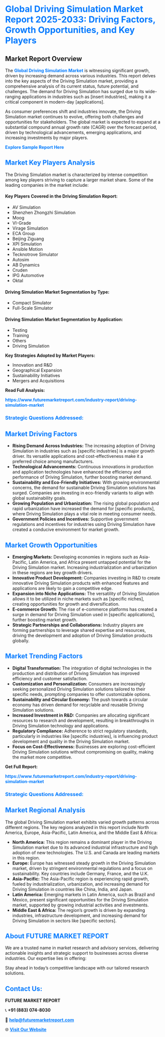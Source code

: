 <h1 style="color: #007BFF;">Global Driving Simulation Market Report 2025-2033: Driving Factors, Growth Opportunities, and Key Players</h1>

<section id="overview">
<h2>Market Report Overview</h2>
<p>The <a href="https://www.futuremarketreport.com/industry-report/driving-simulation-market" style="color: #007BFF; text-decoration: none;"><strong>Global Driving Simulation Market</strong></a> is witnessing significant growth, driven by increasing demand across various industries. This report delves into the key aspects of the Driving Simulation market, providing a comprehensive analysis of its current status, future potential, and challenges. The demand for Driving Simulation has surged due to its wide-ranging applications in industries such as [insert industries], making it a critical component in modern-day [applications].</p>
<p>As consumer preferences shift and industries innovate, the Driving Simulation market continues to evolve, offering both challenges and opportunities for stakeholders. The global market is expected to expand at a substantial compound annual growth rate (CAGR) over the forecast period, driven by technological advancements, emerging applications, and increasing investments by major players.</p>
</section>

<section id="overview">
<p><a href="https://www.futuremarketreport.com/request-sample/reportId=126121" style="color: #007BFF; text-decoration: none;"><strong>Explore Sample Report Here</strong></a></p>
</section>

<section id="key-players">
<h2 style="color: #007BFF;">Market Key Players Analysis</h2>
<p>The Driving Simulation market is characterized by intense competition among key players striving to capture a larger market share. Some of the leading companies in the market include:</p>
<h4>Key Players Covered in the Driving Simulation Report:</h4>
<ul><li>AV Simulation</li><li>Shenzhen Zhongzhi Simulation</li><li>Moog</li><li>VI-Grade</li><li>Virage Simulation</li><li>ECA Group</li><li>Beijing Ziguang</li><li>XPI Simulation</li><li>Ansible Motion</li><li>Tecknotrove Simulator</li><li>Autosim</li><li>AB Dynamics</li><li>Cruden</li><li>IPG Automotive</li><li>Oktal</li></ul>
<h4>Driving Simulation Market Segmentation by Type:</h4>
<ul><li>Compact Simulator</li><li>Full-Scale Simulator</li></ul>

<h4>Driving Simulation Market Segmentation by Application:</h4>
<ul><li>Testing</li><li>Training</li><li>Others</li><li>Driving Simulation</li></ul>
<p><strong>Key Strategies Adopted by Market Players:</strong></p>
<ul>
<li>Innovation and R&D</li>
<li>Geographical Expansion</li>
<li>Sustainability Initiatives</li>
<li>Mergers and Acquisitions</li>
</ul>
</section>

<section>
<p><strong>Read Full Analysis: </strong></p><a href="https://www.futuremarketreport.com/industry-report/driving-simulation-market" style="color: #007BFF; text-decoration: none;"><strong>https://www.futuremarketreport.com/industry-report/driving-simulation-market</strong></a>
<h3 style="color: #007BFF;">Strategic Questions Addressed:</h3>
</section>

<section id="driving-factors">
<h2 style="color: #007BFF;">Market Driving Factors</h2>
<ul>
<li><strong>Rising Demand Across Industries:</strong> The increasing adoption of Driving Simulation in industries such as [specific industries] is a major growth driver. Its versatile applications and cost-effectiveness make it a preferred choice among manufacturers.</li>
<li><strong>Technological Advancements:</strong> Continuous innovations in production and application technologies have enhanced the efficiency and performance of Driving Simulation, further boosting market demand.</li>
<li><strong>Sustainability and Eco-Friendly Initiatives:</strong> With growing environmental concerns, the demand for sustainable Driving Simulation solutions has surged. Companies are investing in eco-friendly variants to align with global sustainability goals.</li>
<li><strong>Growing Population and Urbanization:</strong> The rising global population and rapid urbanization have increased the demand for [specific products], where Driving Simulation plays a vital role in meeting consumer needs.</li>
<li><strong>Government Policies and Incentives:</strong> Supportive government regulations and incentives for industries using Driving Simulation have created a conducive environment for market growth.</li>
</ul>
</section>

<section id="growth-opportunities">
<h2 style="color: #007BFF;">Market Growth Opportunities</h2>
<ul>
<li><strong>Emerging Markets:</strong> Developing economies in regions such as Asia-Pacific, Latin America, and Africa present untapped potential for the Driving Simulation market. Increasing industrialization and urbanization in these regions are key growth drivers.</li>
<li><strong>Innovative Product Development:</strong> Companies investing in R&D to create innovative Driving Simulation products with enhanced features and applications are likely to gain a competitive edge.</li>
<li><strong>Expansion into Niche Applications:</strong> The versatility of Driving Simulation allows it to be utilized in niche markets such as [specific niches], creating opportunities for growth and diversification.</li>
<li><strong>E-commerce Growth:</strong> The rise of e-commerce platforms has created a surge in demand for Driving Simulation used in [specific applications], further boosting market growth.</li>
<li><strong>Strategic Partnerships and Collaborations:</strong> Industry players are forming partnerships to leverage shared expertise and resources, driving the development and adoption of Driving Simulation products globally.</li>
</ul>
</section>

<section id="trending-factors">
<h2 style="color: #007BFF;">Market Trending Factors</h2>
<ul>
<li><strong>Digital Transformation:</strong> The integration of digital technologies in the production and distribution of Driving Simulation has improved efficiency and customer satisfaction.</li>
<li><strong>Customization and Personalization:</strong> Consumers are increasingly seeking personalized Driving Simulation solutions tailored to their specific needs, prompting companies to offer customizable options.</li>
<li><strong>Sustainability and Circular Economy:</strong> The push towards a circular economy has driven demand for recyclable and reusable Driving Simulation solutions.</li>
<li><strong>Increased Investment in R&D:</strong> Companies are allocating significant resources to research and development, resulting in breakthroughs in Driving Simulation technology and applications.</li>
<li><strong>Regulatory Compliance:</strong> Adherence to strict regulatory standards, particularly in industries like [specific industries], is influencing product development and quality in the Driving Simulation market.</li>
<li><strong>Focus on Cost-Effectiveness:</strong> Businesses are exploring cost-efficient Driving Simulation solutions without compromising on quality, making the market more competitive.</li>
</ul>
</section>

<section>
<p><strong>Get Full Report: </strong></p><a href="https://www.futuremarketreport.com/industry-report/driving-simulation-market" style="color: #007BFF; text-decoration: none;"><strong>https://www.futuremarketreport.com/industry-report/driving-simulation-market</strong></a>
<h3 style="color: #007BFF;">Strategic Questions Addressed:</h3>
</section>


<section id="regional-analysis">
<h2 style="color: #007BFF;">Market Regional Analysis</h2>
<p>The global Driving Simulation market exhibits varied growth patterns across different regions. The key regions analyzed in this report include North America, Europe, Asia-Pacific, Latin America, and the Middle East & Africa:</p>
<ul>
<li><strong>North America:</strong> This region remains a dominant player in the Driving Simulation market due to its advanced industrial infrastructure and high adoption of new technologies. The U.S. and Canada are leading markets in this region.</li>
<li><strong>Europe:</strong> Europe has witnessed steady growth in the Driving Simulation market, driven by stringent environmental regulations and a focus on sustainability. Key countries include Germany, France, and the U.K.</li>
<li><strong>Asia-Pacific:</strong> The Asia-Pacific region is experiencing rapid growth, fueled by industrialization, urbanization, and increasing demand for Driving Simulation in countries like China, India, and Japan.</li>
<li><strong>Latin America:</strong> Emerging markets in Latin America, such as Brazil and Mexico, present significant opportunities for the Driving Simulation market, supported by growing industrial activities and investments.</li>
<li><strong>Middle East & Africa:</strong> The region’s growth is driven by expanding industries, infrastructure development, and increasing demand for Driving Simulation in sectors like [specific sectors].</li>
</ul>
</section>

<footer>
<h2 style="color: #007BFF;">About FUTURE MARKET REPORT</h2>
<p>We are a trusted name in market research and advisory services, delivering actionable insights and strategic support to businesses across diverse industries. Our expertise lies in offering:</p>

<p>Stay ahead in today’s competitive landscape with our tailored research solutions.</p>

<h2 style="color: #007BFF;">Contact Us:</h2>
<p><strong>FUTURE MARKET REPORT</strong></p>
<p>📞 <strong>+91 (883) 074-8030</strong></p>
<p>📧 <strong><a href="mailto:help@futuremarketreport.com" style="color: #007BFF;">help@futuremarketreport.com</a></strong></p>
<p>🌐 <strong><a href="https://www.futuremarketreport.com/" style="color: #007BFF;">Visit Our Website</a></strong></p>
</footer>